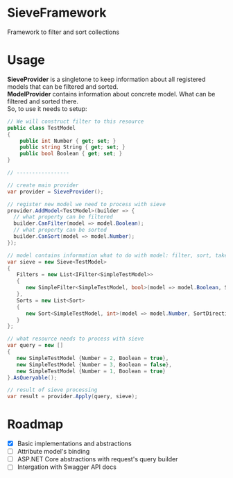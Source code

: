 # SieveFramework
Framework to filter and sort collections

# Usage  
**SieveProvider** is a singletone to keep information about all registered models that can be filtered and sorted.  
**ModelProvider** contains information about concrete model. What can be filtered and sorted there.  
So, to use it needs to setup:

```csharp
// We will construct filter to this resource
public class TestModel
{
    public int Number { get; set; }
    public string String { get; set; }
    public bool Boolean { get; set; }
}

// -----------------

// create main provider
var provider = SieveProvider();

// register new model we need to process with sieve
provider.AddModel<TestModel>(builder => {
  // what property can be filtered
  builder.CanFilter(model => model.Boolean);
  // what property can be sorted
  builder.CanSort(model => model.Number);
});

// model contains information what to do with model: filter, sort, take, skip
var sieve = new Sieve<TestModel>
{
   Filters = new List<IFilter<SimpleTestModel>>
   {
      new SimpleFilter<SimpleTestModel, bool>(model => model.Boolean, SimpleFilterOperation.Equal, true)
   },
   Sorts = new List<Sort>
   {
      new Sort<SimpleTestModel, int>(model => model.Number, SortDirection.Ascending)
   }
};

// what resource needs to process with sieve
var query = new []
{
   new SimpleTestModel {Number = 2, Boolean = true},
   new SimpleTestModel {Number = 3, Boolean = false},
   new SimpleTestModel {Number = 1, Boolean = true}
}.AsQueryable();

// result of sieve processing
var result = provider.Apply(query, sieve);

```

# Roadmap
- [X] Basic implementations and abstractions
- [ ] Attribute model's binding  
- [ ] ASP.NET Core abstractions with request's query builder
- [ ] Intergation with Swagger API docs
